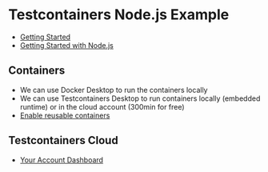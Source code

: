 # Testcontainers Node.js Example

- [Getting Started](https://testcontainers.com/getting-started/)
- [Getting Started with Node.js](https://testcontainers.com/guides/getting-started-with-testcontainers-for-nodejs/)

## Containers

- We can use Docker Desktop to run the containers locally
- We can use Testcontainers Desktop to run containers locally (embedded runtime) or in the cloud account (300min for free)
- [Enable reusable containers](https://testcontainers.com/guides/simple-local-development-with-testcontainers-desktop/#_enable_reusable_containers_to_speed_up_the_development)

## Testcontainers Cloud

- [Your Account Dashboard](https://app.testcontainers.cloud)